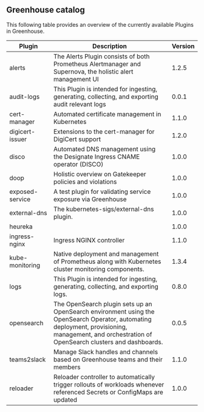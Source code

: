 Greenhouse catalog
------------------

This following table provides an overview of the currently available Plugins in Greenhouse.

| Plugin | Description | Version |
| -------- | ------- | ------- |
| alerts|The Alerts Plugin consists of both Prometheus Alertmanager and Supernova, the holistic alert management UI|1.2.5|
| audit-logs|This Plugin is intended for ingesting, generating, collecting, and exporting audit relevant logs |0.0.1|
| cert-manager|Automated certificate management in Kubernetes|1.1.0|
| digicert-issuer|Extensions to the cert-manager for DigiCert support|1.2.0|
| disco|Automated DNS management using the Designate Ingress CNAME operator (DISCO)|1.0.0|
| doop|Holistic overview on Gatekeeper policies and violations|1.0.0|
| exposed-service|A test plugin for validating service exposure via Greenhouse|1.0.0|
| external-dns|The kubernetes-sigs/external-dns plugin.|1.0.0|
| heureka||1.0.0|
| ingress-nginx|Ingress NGINX controller|1.1.0|
| kube-monitoring|Native deployment and management of Prometheus along with Kubernetes cluster monitoring components.|1.3.4|
| logs|This Plugin is intended for ingesting, generating, collecting, and exporting logs.|0.8.0|
| opensearch|The OpenSearch plugin sets up an OpenSearch environment using the OpenSearch Operator, automating deployment, provisioning, management, and orchestration of OpenSearch clusters and dashboards.|0.0.5|
| teams2slack|Manage Slack handles and channels based on Greenhouse teams and their members|1.1.0|
| reloader|Reloader controller to automatically trigger rollouts of workloads whenever referenced Secrets or ConfigMaps are updated|1.0.0|
